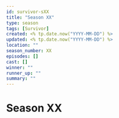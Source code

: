 ```yaml
---
id: survivor-sXX
title: "Season XX"
type: season
tags: [Survivor]
created: <% tp.date.now("YYYY-MM-DD") %>
updated: <% tp.date.now("YYYY-MM-DD") %>
location: ""
season_number: XX
episodes: []
cast: []
winner: ""
runner_up: ""
summary: ""
---
```


# Season XX

<!-- Write season details here -->
